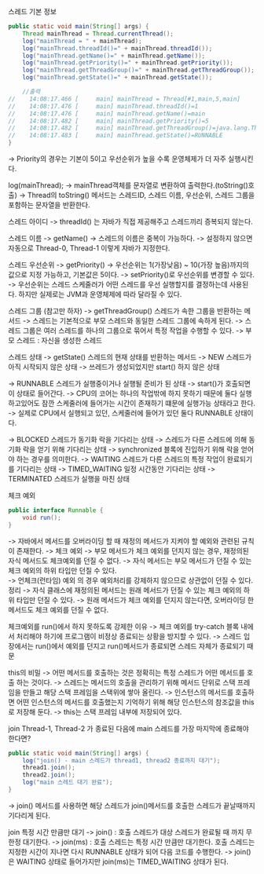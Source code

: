 스레드 기본 정보
```java
public static void main(String[] args) {
    Thread mainThread = Thread.currentThread();
    log("mainThread = " + mainThread);
    log("mainThread.threadId()=" + mainThread.threadId());
    log("mainThread.getName()=" + mainThread.getName());
    log("mainThread.getPriority()=" + mainThread.getPriority());
    log("mainThread.getThreadGroup()=" + mainThread.getThreadGroup());
    log("mainThread.getState()=" + mainThread.getState());

    //출력 
//    14:08:17.466 [     main] mainThread = Thread[#1,main,5,main]
//    14:08:17.476 [     main] mainThread.threadId()=1
//    14:08:17.476 [     main] mainThread.getName()=main
//    14:08:17.482 [     main] mainThread.getPriority()=5
//    14:08:17.482 [     main] mainThread.getThreadGroup()=java.lang.ThreadGroup[name=main,maxpri=10]
//    14:08:17.483 [     main] mainThread.getState()=RUNNABLE
}
```
->  Priority의 경우는 기본이 5이고 우선순위가 높을 수록 운영체제가 더 자주 실행시킨다.

log(mainThread);
->  mainThread객체를 문자열로 변환하여 출력한다.(toString()호출)
->  Thread의 toString() 메서드는 스레드ID, 스레드 이름, 우선순위, 스레드 그룹을 포함하는 문자열을 반환한다.

스레드 아이디
->  threadId() 는 자바가 직접 제공해주고 스레드끼리 증복되지 않는다.

스레드 이름
->  getName()
->  스레드의 이름은 중복이 가능하다.
->  설정하지 않으면 자동으로 Thread-0, Thread-1 이렇게 자바가 지정한다.

스레드 우선순위
->  getPriority()
->  우선순위는 1(가장낮음) ~ 10(가장 높음)까지의 값으로 지정 가능하고, 기본값은 5이다.
->  setPriority()로 우선순위를 변경할 수 있다.
->  우선순위는 스레드 스케줄러가 어떤 스레드를 우선 실행할지를 결정하는데 사용된다. 하지만 실제로는 JVM과 운영체제에 따라 달라질 수 있다.

스레드 그룹 (참고만 하자)
->  getThreadGroup() 스레드가 속한 그룹을 반환하는 메서드
->  스레드는 기본적으로 부모 스레드와 동일한 스레드 그룹에 속하게 된다.
->  스레드 그룹은 여러 스레드를 하나의 그룹으로 묶어서 특정 작업을 수행할 수 있다.
->  부모 스레드 : 자신을 생성한 스레드

스레드 상태
->  getState() 스레드의 현재 상태를 반환하는 메서드
->  NEW 스레드가 아직 시작되지 않은 상태
    ->  쓰레드가 생성되었지만 start() 하지 않은 상태

->  RUNNABLE 스레드가 실행중이거나 실행될 준비가 된 상태
    ->  start()가 호출되면 이 상태로 들어간다.
    ->  CPU의 코어는 하나의 작업밖에 하지 못하기 때문에 둘다 실행 하고있어도 잠깐 스케줄러에 들어가는 시간이 존재하기 떄문에
        실행가능 상태라고 한다.
    ->  실제로 CPU에서 실행되고 있던, 스케줄러에 들어가 있던 둘다 RUNNABLE 상태이다.

->  BLOCKED 스레드가 동기화 락을 기다리는 상태
    ->  스레드가 다른 스레드에 의해 동기화 락을 얻기 위해 기다리는 상태
    ->  synchronized 블록에 진입하기 위해 락을 얻어야 하는 경우를 의미한다.
->  WAITING 스레드가 다른 스레드의 특정 작업이 완료되기를 기다리는 상태
->  TIMED_WAITING 일정 시간동안 기다리는 상태
->  TERMINATED 스레드가 실행을 마친 상태


체크 예외
```java
public interface Runnable {
    void run();
}
```

->  자바에서 메서드를 오버라이딩 할 때 재정의 메서드가 지켜야 할 예외와 관련된 규칙이 존재한다.
    ->  체크 예외
    ->  부모 메서드가 체크 예외를 던지지 않는 경우, 재정의된 자식 메서드도 체크예외를 던질 수 없다.
    ->  자식 메서드는 부모 메서드가 던질 수 있는 체크 예외의 하위 타입만 던질 수 있다.  
    ->  언체크(런타임) 예외 의 경우 예외처리를 강제하지 않으므로 상관없이 던질 수 있다.
정리
->  자식 클래스에 재정의된 메서드는 원래 메서드가 던질 수 있는 체크 예외의 하위 타입만 던질 수 있다.
->  원래 메서드가 체크 예외를 던지지 않는다면, 오버라이딩 한 메서드도 체크 예외를 던질 수 없다.

체크예외를 run()에서 하지 못하도록 강제한 이유
->  체크 예외를 try-catch 블록 내에서 처리해야 하기에 프로그램이 비정상 종료되는 상황을 방지할 수 있다.
    ->  스레드 입장에서는 run()에서 예외를 던지고 run()메서드가 종료되면 스레드 자체가 종료되기 때문


this의 비밀
->  어떤 메서드를 호출하는 것은 정확히는 특정 스레드가 어떤 메서드를 호출 하는 것이다.
->  스레드는 메서드의 호출을 관리하기 위해 메서드 단위로 스택 프레임을 만들고 해당 스택 프레임을 스택위에 쌓아 올린다.
->  인스턴스의 메서드를 호출하면 어떤 인스턴스의 메서드를 호출했는지 기억하기 위해 해당 인스턴스의 참조값을 this로 저장해 둔다.
->  this는 스택 프레임 내부에 저장되어 있다.

join
Thread-1, Thread-2 가 종료된 다음에 main 스레드를 가장 마지막에 종료해야 한다면?

```java
public static void main(String[] args) {
    log("join() - main 스레드가 thread1, thread2 종료까지 대기");
    thread1.join();
    thread2.join();
    log("main 스레드 대기 완료");    
}
```
->  join() 메서드를 사용하면 해당 스레드가 join()메서드를 호출한 스레드가 끝날때까지 기다리게 된다.

join 특정 시간 만큼만 대기
->  join() : 호출 스레드가 대상 스레드가 완료될 때 까지 무한정 대기한다.
->  join(ms) : 호출 스레드는 특정 시간 만큼만 대기한다. 호출 스레드는 지정한 시간이 지나면 다시 RUNNABLE 상태가 되어 다음 코드를
                수행한다.
->  join()은 WAITING 상태로 들어가지만 join(ms)는 TIMED_WAITING 상태가 된다.
